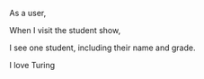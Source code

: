 As a user,

When I visit the student show,

I see one student, including their name and grade.

I love Turing